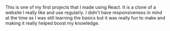 This is one of my first projects that I made using React. It is a clone of a website I really like and use regularly. I didn't have responsiveness in mind at the time as I was still learning the basics but it was really fun to make and making it really helped boost my knowledge.
